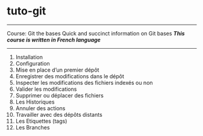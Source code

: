 # tuto-git
---
Course: Git the bases
Quick and succinct information on Git bases
***This course is written in French language***

---

1. Installation
2. Configuration
3. Mise en place d’un premier dépôt
4. Enregistrer des modifications dans le dépôt
5. Inspecter les modifications des fichiers indexés ou non
6. Valider les modifications
7. Supprimer ou déplacer des fichiers
8. Les Historiques
9. Annuler des actions
10. Travailler avec des dépôts distants
11. Les Etiquettes (tags)
12. Les Branches


